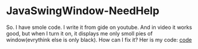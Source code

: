# JavaSwingWindow-NeedHelp
So. I have smole code. I write it from gide on youtube.
And in video it works good, but when I turn it on, it displays me only smoll pies of window(evrythink else is only black).
    How can I fix it? Her is my code: [code]((https://github.com/lorli-Shark/JavaSwingWindow-NeedHelp/blob/main/MyFrame.java))
